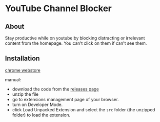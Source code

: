 # YouTube Channel Blocker

## About

Stay productive while on youtube by blocking distracting or irrelevant content
from the homepage. You can't click on them if can't see them.

## Installation

[chrome webstore](https://chrome.google.com/webstore/detail/channel-blocker/bdcfpamdaoifippnlppibiejaagbihon)

manual:

- download the code from the [releases page](https://github.com/thelostcreatives/youtube_channel_blocker/releases)
- unzip the file
- go to extensions management page of your browser.
- turn on Developer Mode.
- click Load Unpacked Extension and select the `src` folder (the unzipped
  folder) to load the extension.
